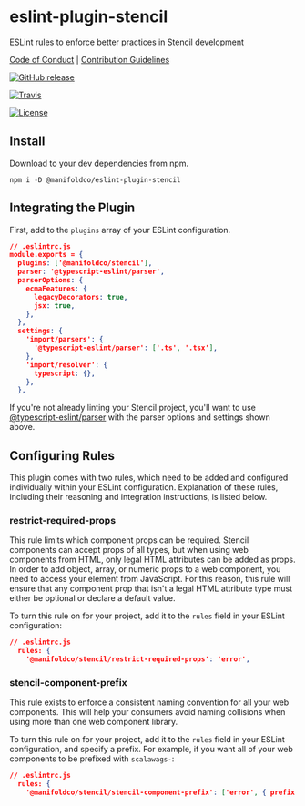 # eslint-plugin-stencil

ESLint rules to enforce better practices in Stencil development

[Code of Conduct](./CODE_OF_CONDUCT.md) |
[Contribution Guidelines](./.github/CONTRIBUTING.md)

[![GitHub release](https://img.shields.io/github/tag/manifoldco/eslint-plugin-stencil.svg?label=latest)](https://github.com/manifoldco/eslint-plugin-stencil/releases)

[![Travis](https://img.shields.io/travis/manifoldco/eslint-plugin-stencil/master.svg)](https://travis-ci.org/manifoldco/eslint-plugin-stencil)

[![License](https://img.shields.io/badge/license-BSD-blue.svg)](./LICENSE.md)

## Install

Download to your dev dependencies from npm.

```
npm i -D @manifoldco/eslint-plugin-stencil
```

## Integrating the Plugin

First, add to the `plugins` array of your ESLint configuration.

```json
// .eslintrc.js
module.exports = {
  plugins: ['@manifoldco/stencil'],
  parser: '@typescript-eslint/parser',
  parserOptions: {
    ecmaFeatures: {
      legacyDecorators: true,
      jsx: true,
    },
  },
  settings: {
    'import/parsers': {
      '@typescript-eslint/parser': ['.ts', '.tsx'],
    },
    'import/resolver': {
      typescript: {},
    },
  },
```

If you're not already linting your Stencil project, you'll want to use [@typescript-eslint/parser](https://www.npmjs.com/package/@typescript-eslint/parser) with the parser options and settings shown above.

## Configuring Rules

This plugin comes with two rules, which need to be added and configured individually within your ESLint configuration. Explanation of these rules, including their reasoning and integration instructions, is listed below.

### restrict-required-props

This rule limits which component props can be required. Stencil components can accept props of all types, but when using web components from HTML, only legal HTML attributes can be added as props. In order to add object, array, or numeric props to a web component, you need to access your element from JavaScript. For this reason, this rule will ensure that any component prop that isn't a legal HTML attribute type must either be optional or declare a default value.

To turn this rule on for your project, add it to the `rules` field in your ESLint configuration:

```json
// .eslintrc.js
  rules: {
    '@manifoldco/stencil/restrict-required-props': 'error',
```

### stencil-component-prefix

This rule exists to enforce a consistent naming convention for all your web components. This will help your consumers avoid naming collisions when using more than one web component library.

To turn this rule on for your project, add it to the `rules` field in your ESLint configuration, and specify a prefix. For example, if you want all of your web components to be prefixed with `scalawags-`:

```json
// .eslintrc.js
  rules: {
    '@manifoldco/stencil/stencil-component-prefix': ['error', { prefix: 'scalawags-' }],
```
